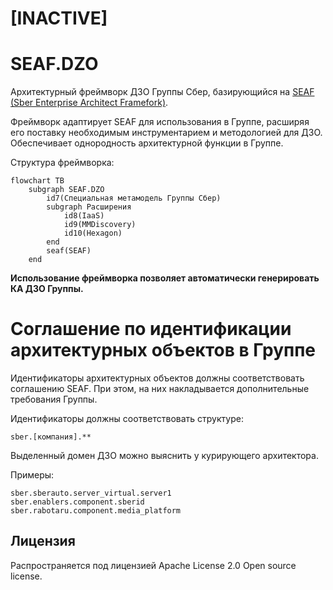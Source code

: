 # [INACTIVE]
# SEAF.DZO
Архитектурный фреймворк ДЗО Группы Сбер, базирующийся на [SEAF (Sber Enterprise Architect Framefork)](https://github.com/SEAFTeam/seaf-core).

Фреймворк адаптирует SEAF для использования в Группе, расширяя его поставку 
необходимым инструментарием и методологией для ДЗО. Обеспечивает однородность архитектурной
функции в Группе.

Структура фреймворка:
```mermaid
flowchart TB
    subgraph SEAF.DZO
        id7(Специальная метамодель Группы Сбер)
        subgraph Расширения
            id8(IaaS)
            id9(MMDiscovery)
            id10(Hexagon)
        end
        seaf(SEAF)
    end
```

**Использование фреймворка позволяет автоматически генерировать КА ДЗО Группы.**

# Соглашение по идентификации архитектурных объектов в Группе

Идентификаторы архитектурных объектов должны соответствовать соглашению SEAF. 
При этом, на них накладывается дополнительные требования Группы.

Идентификаторы должны соответствовать структуре:
```
sber.[компания].**
```

Выделенный домен ДЗО можно выяснить у курирующего архитектора. 

Примеры:
```
sber.sberauto.server_virtual.server1
sber.enablers.component.sberid
sber.rabotaru.component.media_platform
```

## Лицензия

Распространяется под лицензией Apache License 2.0 Open source license.

